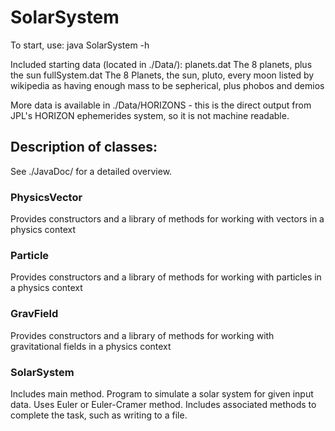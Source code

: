 # SolarSystem
To start, use:
	java SolarSystem -h

Included starting data (located in ./Data/):
	planets.dat 	The 8 planets, plus the sun
	fullSystem.dat 	The 8 Planets, the sun, pluto, every moon listed by wikipedia as having enough mass to be sepherical, plus phobos and demios

More data is available in ./Data/HORIZONS - this is the direct output from JPL's HORIZON ephemerides system, so it is not machine readable.

## Description of classes:
See ./JavaDoc/ for a detailed overview.

### PhysicsVector
Provides constructors and a library of methods for working with vectors in a physics context

### Particle
Provides constructors and a library of methods for working with particles in a physics context

### GravField
Provides constructors and a library of methods for working with gravitational fields in a physics context

### SolarSystem
Includes main method.
Program to simulate a solar system for given input data. Uses Euler or Euler-Cramer method. Includes associated methods to complete the task, such as writing to a file.

